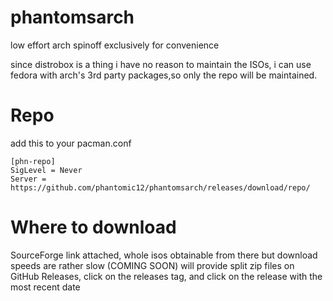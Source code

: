 # phantomsarch

low effort arch spinoff exclusively for convenience

since distrobox is a thing i have no reason to maintain the ISOs, i can use fedora with arch's 3rd party packages,so only the repo will be maintained.

# Repo

add this to your pacman.conf
```
[phn-repo]
SigLevel = Never
Server = https://github.com/phantomic12/phantomsarch/releases/download/repo/
```

# Where to download
SourceForge link attached, whole isos obtainable from there but download speeds are rather slow
(COMING SOON)
will provide split zip files on GitHub Releases, click on the releases tag, and click on the release with the most recent date
